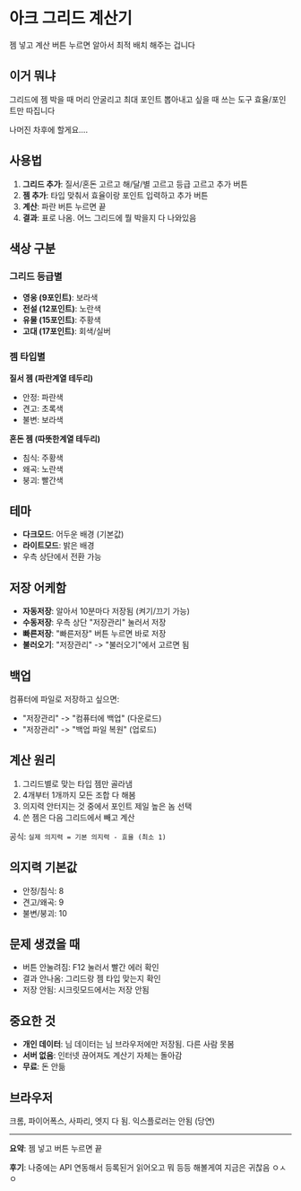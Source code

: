 # 아크 그리드 계산기

젬 넣고 계산 버튼 누르면 알아서 최적 배치 해주는 겁니다

## 이거 뭐냐

그리드에 젬 박을 때 머리 안굴리고 최대 포인트 뽑아내고 싶을 때 쓰는 도구
효율/포인트만 따집니다

나머진 차후에 할게요....

## 사용법

1. **그리드 추가**: 질서/혼돈 고르고 해/달/별 고르고 등급 고르고 추가 버튼
2. **젬 추가**: 타입 맞춰서 효율이랑 포인트 입력하고 추가 버튼  
3. **계산**: 파란 버튼 누르면 끝
4. **결과**: 표로 나옴. 어느 그리드에 뭘 박을지 다 나와있음

## 색상 구분

### 그리드 등급별
- **영웅 (9포인트)**: 보라색
- **전설 (12포인트)**: 노란색
- **유물 (15포인트)**: 주황색
- **고대 (17포인트)**: 회색/실버

### 젬 타입별
**질서 젬 (파란계열 테두리)**
- 안정: 파란색
- 견고: 초록색
- 불변: 보라색

**혼돈 젬 (따뜻한계열 테두리)**
- 침식: 주황색
- 왜곡: 노란색
- 붕괴: 빨간색

## 테마

- **다크모드**: 어두운 배경 (기본값)
- **라이트모드**: 밝은 배경
- 우측 상단에서 전환 가능

## 저장 어케함

- **자동저장**: 알아서 10분마다 저장됨 (켜기/끄기 가능)
- **수동저장**: 우측 상단 "저장관리" 눌러서 저장
- **빠른저장**: "빠른저장" 버튼 누르면 바로 저장
- **불러오기**: "저장관리" -> "불러오기"에서 고르면 됨

## 백업

컴퓨터에 파일로 저장하고 싶으면:
- "저장관리" -> "컴퓨터에 백업" (다운로드)
- "저장관리" -> "백업 파일 복원" (업로드)

## 계산 원리

1. 그리드별로 맞는 타입 젬만 골라냄
2. 4개부터 1개까지 모든 조합 다 해봄
3. 의지력 안터지는 것 중에서 포인트 제일 높은 놈 선택
4. 쓴 젬은 다음 그리드에서 빼고 계산

공식: `실제 의지력 = 기본 의지력 - 효율 (최소 1)`

## 의지력 기본값

- 안정/침식: 8
- 견고/왜곡: 9
- 불변/붕괴: 10

## 문제 생겼을 때

- 버튼 안눌려짐: F12 눌러서 빨간 에러 확인
- 결과 안나옴: 그리드랑 젬 타입 맞는지 확인
- 저장 안됨: 시크릿모드에서는 저장 안됨

## 중요한 것

- **개인 데이터**: 님 데이터는 님 브라우저에만 저장됨. 다른 사람 못봄
- **서버 없음**: 인터넷 끊어져도 계산기 자체는 돌아감
- **무료**: 돈 안듦

## 브라우저

크롬, 파이어폭스, 사파리, 엣지 다 됨. 익스플로러는 안됨 (당연)

---

**요약**: 젬 넣고 버튼 누르면 끝

**후기**: 나중에는 API 연동해서 등록된거 읽어오고 뭐 등등 해볼게여 지금은 귀찮음 ㅇㅅㅇ